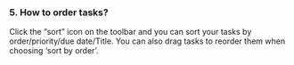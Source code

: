 ### 5. How to order tasks?
Click the “sort” icon on the toolbar and you can sort your tasks by order/priority/due date/Title. You can also drag tasks to reorder them when choosing ‘sort by order’.
